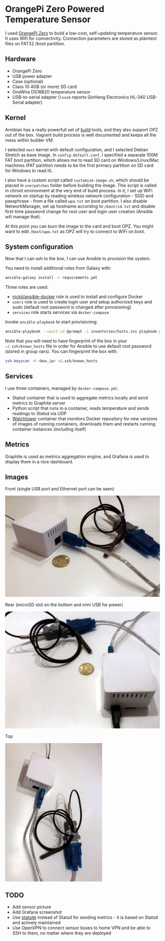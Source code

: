 # OrangePi Zero Powered Temperature Sensor

I used [OrangePi Zero](http://www.orangepi.org/orangepizero/) to build a low-cost, self-updating temperature sensor. It uses Wifi for connectivity.
Connection parameters are stored as plaintext files on FAT32 /boot partition.

## Hardware

* OrangePi Zero
* USB power adapter
* Case (optional)
* Class 10 4GB (or more) SD card
* OneWire DS18B20 temperature sensor
* USB-to-serial adapter (`lsusb` reports QinHeng Electronics HL-340 USB-Serial adapter)

## Kernel

Armbian has a really powerfull set of [build](https://github.com/armbian/build)
tools, and they also support OPZ out of the box. Vagrant build process is well
documented and keeps all the mess within builder VM.

I selected `next` kernel with default configuration, and I selected Debian
Stretch as base image. In `config-default.conf`, I specified a separate 100M
FAT boot partition, which allows me to read SD card on Windows/Linux/Mac
machines (FAT partition needs to be the first primary partition on SD card for
Windows to read it).

I also have a custom script called `customize-image.sh`, which should be placed
in `userpatches` folder before building the image. This script is called in
chroot environment at the very end of build process. In it, I set up WiFi
network on startup by reading wireless network configuration - SSID and
passphrase - from a file called `wpa.txt` on boot partition. I also disable
NetworkManager, set up hostname according to `/boot/id.txt` and disable
first-time password change for root user and login user creation (Ansible will
manage that).

At this point you can burn the image to the card and boot OPZ. You might want
to edit `/boot/wpa.txt` as OPZ will try to connect to WiFi on boot.

## System configuration

Now that I can ssh to the box, I can use Ansible to provision the system.

You need to install additional roles from Galaxy with:
```bash
ansible-galaxy install -r requirements.yml
```

Three roles are used:
* [nickjj/ansible-docker](https://github.com/nickjj/ansible-docker) role is
   used to install and configure Docker
* `users` role is used to create login user and setup authorized keys and sudo
   (default root password is changed after provisioning)
* `services` role starts services via `docker-compose`

Invoke `ansible-playbook` to start provisioning:
```bash
ansible-playbook --vault-id @prompt -i inventories/hosts.ini playbook.yml
```

Note that you will need to have fingerprint of the box in your
`~/.ssh/known_hosts` file in order for Ansible to use default root password
(stored in group vars). You can fingerprint the box with:

```bash
ssh-keyscan -H <box_ip> ~/.ssh/known_hosts
```

## Services

I use three containers, managed by `docker-compose.yml`.
* Statsd container that is used to aggregate metrics locally and send metrics
  to Graphite server
* Python script that runs in a container, reads temperature and sends readings
  to Statsd via UDP
* [Watchtower](https://github.com/v2tec/watchtower) container that monitors
  Docker repository for new versions of images of running containers, downloads
  them and restarts running container instances (including itself)

## Metrics

Graphite is used as metrics aggregation engine, and Grafana is used to display
them in a nice dashboard.

## Images

Front (single USB port and Ethernet port can be seen)

![Front](/images/opz1.jpg)

Rear (microSD slot on the bottom and mini USB for power)

![Rear](/images/opz2.jpg)

Top

![Top](/images/opz3.jpg)

## TODO

* Add sensor picture
* Add Grafana screenshot
* Use [statsite](https://github.com/statsite/statsite) instead of Statsd for
  sending metrics - it is based on Statsd and actively maintained
* Use OpenVPN to connect sensor boxes to home VPN and be able to SSH to them,
  no matter where they are deployed
